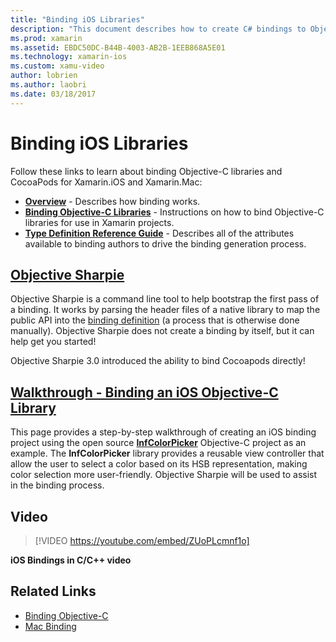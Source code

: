 ```yaml
---
title: "Binding iOS Libraries"
description: "This document describes how to create C# bindings to Objective-C code, making it possible to consume native libraries and CocoaPods in a Xamarin.iOS application."
ms.prod: xamarin
ms.assetid: EBDC50DC-B44B-4003-AB2B-1EEB868A5E01
ms.technology: xamarin-ios
ms.custom: xamu-video
author: lobrien
ms.author: laobri
ms.date: 03/18/2017
---
```


# Binding iOS Libraries

Follow these links to learn about binding Objective-C libraries and CocoaPods
for Xamarin.iOS and Xamarin.Mac:

- [**Overview**](~/cross-platform/macios/binding/overview.md) -
  Describes how binding works.
- [**Binding Objective-C Libraries**](~/cross-platform/macios/binding/objective-c-libraries.md) -
  Instructions on how to bind Objective-C libraries for use in Xamarin projects.
- [**Type Definition Reference Guide**](~/cross-platform/macios/binding/binding-types-reference.md) -
  Describes all of the attributes available to binding authors to drive the binding
  generation process.

## [Objective Sharpie](~/cross-platform/macios/binding/objective-sharpie/index.md)

Objective Sharpie is a command line tool to help bootstrap the first pass of a binding.
It works by parsing the header files of a native library to map the public API
into the [binding definition](~/cross-platform/macios/binding/objective-c-libraries.md)
(a process that is otherwise done manually). Objective Sharpie does not create
a binding by itself, but it can help get you started!

Objective Sharpie 3.0 introduced the ability to bind Cocoapods directly!

## [Walkthrough - Binding an iOS Objective-C Library](walkthrough.md)

This page provides a step-by-step walkthrough of creating an iOS binding project
using the open source [**InfColorPicker**](https://github.com/InfinitApps/InfColorPicker)
Objective-C project as an example. The **InfColorPicker** library provides a reusable
view controller that allow the user to select a color based on its HSB
representation, making color selection more user-friendly.
Objective Sharpie will be used to assist in the binding process.

## Video

> [!VIDEO https://youtube.com/embed/ZUoPLcmnf1o]

**iOS Bindings in C/C++ video**

## Related Links

- [Binding Objective-C](~/cross-platform/macios/binding/index.md)
- [Mac Binding](~/mac/platform/binding.md)
